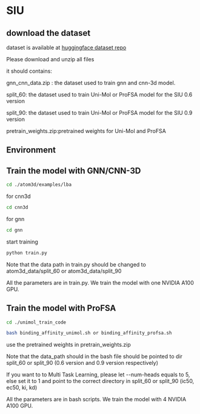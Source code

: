 # SIU


## download the dataset

dataset is available at [huggingface dataset repo](https://huggingface.co/datasets/bgao95/SIU)

Please download and unzip all files

it should contains:

gnn_cnn_data.zip : the dataset used to train gnn and cnn-3d model. 

split_60: the dataset used to train Uni-Mol or ProFSA model for the SIU 0.6 version

split_90: the dataset used to train Uni-Mol or ProFSA model for the SIU 0.9 version

pretrain_weights.zip:pretrained weights for Uni-Mol and ProFSA




## Environment




## Train the model with GNN/CNN-3D


```bash
cd ./atom3d/examples/lba
```

for cnn3d

```bash
cd cnn3d 
```

for gnn

```bash
cd gnn 
```

start training
```bash
python train.py

```

Note that the data path in train.py should be changed to atom3d_data/split_60 or atom3d_data/split_90


All the parameters are in train.py. We train the model with one NVIDIA A100 GPU.  


## Train the model with ProFSA

```bash
cd ./unimol_train_code

bash binding_affinity_unimol.sh or binding_affinity_profsa.sh

```

use the pretrained weights in pretrain_weights.zip


Note that the data_path should in the bash file should be pointed to dir split_60 or split_90 (0.6 version and 0.9 version respectively)

If you want to to Multi Task Learning, please let --num-heads equals to 5, else set it to 1 and point to the correct directory in split_60 or split_90 (ic50, ec50, ki, kd)


All the parameters are in bash scripts. We train the model with 4 NVIDIA A100 GPU.  
